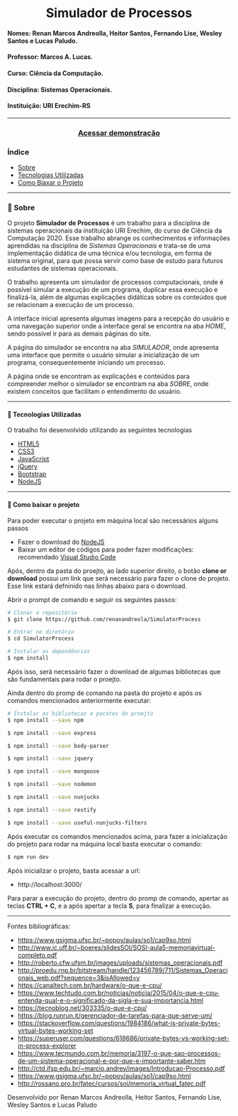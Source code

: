 <h1 align="center">
Simulador de Processos
</h1>

#### Nomes: Renan Marcos Andreolla, Heitor Santos, Fernando Lise, Wesley Santos e Lucas Paludo.
#### Professor: Marcos A. Lucas.
#### Curso: Ciência da Computação.
#### Disciplina: Sistemas Operacionais.
#### Instituição: URI Erechim-RS
---
<h3 align="center">
    <a href="https://simulatorprocess.herokuapp.com/"> Acessar demonstração
    </a>
</h3>

### Índice
- [Sobre](#-sobre)
- [Tecnologias Utilizadas](#-tecnologias-utilizadas)
- [Como Biaxar o Projeto](#-como-baixar-o-projeto)
---

### 🔖 Sobre
 O projeto **Simulador de Processos** é um trabalho para a disciplina de sistemas operacionais da instituição URI Erechim, do curso de Ciência da Computação 2020. Esse trabalho abrange os conhecimentos e informações aprendidas na disciplina de *Sistemas Operacionais* e trata-se de uma implementação didática de uma técnica e/ou tecnologia, em forma de sistema original, para que possa servir como base de estudo para futuros estudantes de sistemas operacionais. 

 O trabalho apresenta um simulador de processos computacionais, onde é possível simular a execução de um programa, duplicar essa execução e finalizá-la, além de algumas explicações didáticas sobre os conteúdos que se relacionam a execução de um processo.

 A interface inicial apresenta algumas imagens para a recepção do usuário e uma navegação superior onde a interface geral se encontra na aba *HOME*, sendo possível ir para as demais páginas do site.

 A página do simulador se encontra na aba *SIMULADOR*, onde apresenta uma interface que permite o usuário simular a inicialização de um programa, consequentemente iniciando um processo.

 A página onde se encontram as explicações e conteúdos para compreender melhor o simulador se encontram na aba *SOBRE*, onde existem conceitos que facilitam o entendimento do usuário.

---

 #### 🚀 Tecnologias Utilizadas
 O trabalho foi desenvolvido utilizando as seguintes tecnologias

 - [HTML5](https://html.com/)
 - [CSS3](https://developer.mozilla.org/pt-BR/docs/Web/CSS)
 - [JavaScript](https://www.javascript.com/)
 - [jQuery](https://jquery.com/)
 - [Bootstrap](https://getbootstrap.com/)
 - [NodeJS](https://nodejs.org/en/download/)

 ---

 #### 📂 Como baixar o projeto
Para poder executar o projeto em máquina local são necessários alguns passos
- Fazer o download do [NodeJS](https://nodejs.org/en/download/)
- Baixar um editor de códigos para poder fazer modificações: recomendado [Visual Studio Code](https://code.visualstudio.com/download)

Após, dentro da pasta do proejto, ao lado superior direito, o botão **clone or download** possui um link que será necessário para fazer o clone do projeto. Esse link estará defninido nas linhas abaixo para o download.

Abrir o prompt de comando e seguir os seguintes passos:

 ```bash
 # Clonar o repositório
 $ git clone https://github.com/renanandreola/SimulatorProcess

# Entrar no diretório
 $ cd SimulatorProcess

# Instalar as dependências
 $ npm install
 ```
 Após isso, será necessário fazer o download de algumas bibliotecas que são fundamentais para rodar o proejto.
 
 Ainda dentro do promp de comando na pasta do projeto e após os comandos mencionados anteriormente executar:

```bash
# Instalar as bibliotecas e pacotes do proejto
$ npm install --save npm

$ npm install --save express

$ npm install --save body-parser

$ npm install --save jquery

$ npm install --save mongoose

$ npm install --save nodemon

$ npm install --save nunjucks

$ npm install --save restify

$ npm install --save useful-nunjucks-filters
```
Após executar os comandos mencionados acima, para fazer a inicialização do projeto para rodar na máquina local basta executar o comando: 
```bash
$ npm run dev
```
Após inicializar o projeto, basta acessar a url: 
- http://localhost:3000/

Para parar a execução do projeto, dentro do promp de comando, apertar as teclas **CTRL + C**, e a após apertar a tecla **S**, para finalizar a execução.

---
Fontes bibliográficas: 
- https://www.gsigma.ufsc.br/~popov/aulas/so1/cap9so.html
- http://www.ic.uff.br/~boeres/slidesSOI/SOSI-aula5-memoriavirtual-completo.pdf
- http://roberto.cfw.ufsm.br/images/uploads/sistemas_operacionais.pdf
- http://proedu.rnp.br/bitstream/handle/123456789/711/Sistemas_Operacionais_web.pdf?sequence=3&isAllowed=y
- https://canaltech.com.br/hardware/o-que-e-cpu/
- https://www.techtudo.com.br/noticias/noticia/2015/04/o-que-e-cpu-entenda-qual-e-o-significado-da-sigla-e-sua-importancia.html
- https://tecnoblog.net/303335/o-que-e-cpu/
- https://blog.runrun.it/gerenciador-de-tarefas-para-que-serve-um/
- https://stackoverflow.com/questions/1984186/what-is-private-bytes-virtual-bytes-working-set
- https://superuser.com/questions/618686/private-bytes-vs-working-set-in-process-explorer
- https://www.tecmundo.com.br/memoria/3197-o-que-sao-processos-de-um-sistema-operacional-e-por-que-e-importante-saber.htm
- http://ctd.ifsp.edu.br/~marcio.andrey/images/Introducao-Processo.pdf
- https://www.gsigma.ufsc.br/~popov/aulas/so1/cap9so.html
- http://rossano.pro.br/fatec/cursos/soi/memoria_virtual_fatec.pdf


Desenvolvido por Renan Marcos Andreolla, Heitor Santos, Fernando Lise, Wesley Santos e Lucas Paludo
  